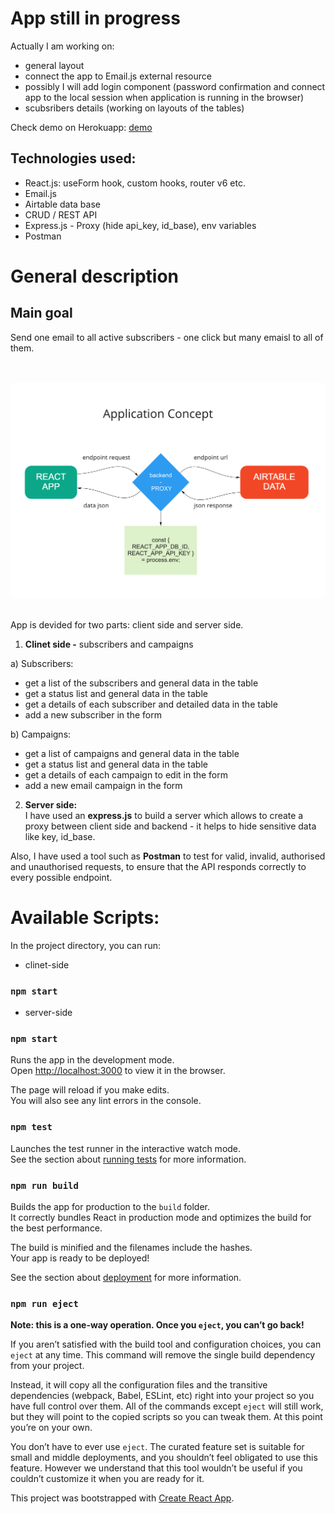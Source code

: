 # App still in progress

Actually I am working on:

- general layout
- connect the app to Email.js external resource
- possibly I will add login component (password confirmation and connect app to the local session when application is running in the browser)
- scubsribers details (working on layouts of the tables)

Check demo on Herokuapp: [demo](https://email-campaign-subscribers.herokuapp.com/)

## Technologies used:

- React.js: useForm hook, custom hooks, router v6 etc.
- Email.js
- Airtable data base
- CRUD / REST API
- Express.js - Proxy (hide api_key, id_base), env variables
- Postman

# General description

## Main goal

Send one email to all active subscribers - one click but many emaisl to all of them.

<br>
<br>

<img src="./client/src/img/concept.png">

<br>
<br>

App is devided for two parts: client side and server side.

1. **Clinet side -** subscribers and campaigns

a) Subscribers:

- get a list of the subscribers and general data in the table
- get a status list and general data in the table
- get a details of each subscriber and detailed data in the table
- add a new subscriber in the form

b) Campaigns:

- get a list of campaigns and general data in the table
- get a status list and general data in the table
- get a details of each campaign to edit in the form
- add a new email campaign in the form

2. **Server side:**
   <br>
   I have used an **express.js** to build a server which allows to create a proxy between client side and backend - it helps to hide sensitive data like key, id_base.

Also, I have used a tool such as **Postman** to test for valid, invalid, authorised and unauthorised requests, to ensure that the API responds correctly to every possible endpoint.

# Available Scripts:

In the project directory, you can run:

- clinet-side

### `npm start`

- server-side

### `npm start`

Runs the app in the development mode.\
Open [http://localhost:3000](http://localhost:3000) to view it in the browser.

The page will reload if you make edits.\
You will also see any lint errors in the console.

### `npm test`

Launches the test runner in the interactive watch mode.\
See the section about [running tests](https://facebook.github.io/create-react-app/docs/running-tests) for more information.

### `npm run build`

Builds the app for production to the `build` folder.\
It correctly bundles React in production mode and optimizes the build for the best performance.

The build is minified and the filenames include the hashes.\
Your app is ready to be deployed!

See the section about [deployment](https://facebook.github.io/create-react-app/docs/deployment) for more information.

### `npm run eject`

**Note: this is a one-way operation. Once you `eject`, you can’t go back!**

If you aren’t satisfied with the build tool and configuration choices, you can `eject` at any time. This command will remove the single build dependency from your project.

Instead, it will copy all the configuration files and the transitive dependencies (webpack, Babel, ESLint, etc) right into your project so you have full control over them. All of the commands except `eject` will still work, but they will point to the copied scripts so you can tweak them. At this point you’re on your own.

You don’t have to ever use `eject`. The curated feature set is suitable for small and middle deployments, and you shouldn’t feel obligated to use this feature. However we understand that this tool wouldn’t be useful if you couldn’t customize it when you are ready for it.

This project was bootstrapped with [Create React App](https://github.com/facebook/create-react-app).
